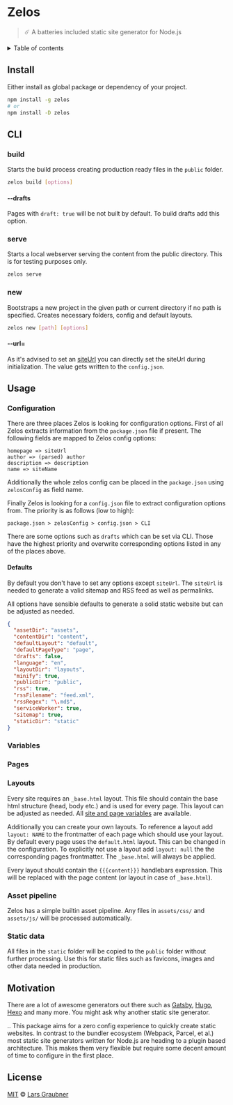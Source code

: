 # Zelos

> ☄️ A batteries included static site generator for Node.js

<details>
<summary>Table of contents</summary>
- [Install](#install)
- [CLI](#cli)
- [Usage](#usage)
- [Motivation](#motivation)
- [License](#license)
</details>

## Install

Either install as global package or dependency of your project.

```bash
npm install -g zelos
# or
npm install -D zelos
```

## CLI

### build

Starts the build process creating production ready files in the `public` folder.

```bash
zelos build [options]
```

#### --drafts

Pages with `draft: true` will be not built by default. To build drafts add this option.

### serve

Starts a local webserver serving the content from the public directory. This is for testing purposes only.

```bash
zelos serve
```

### new

Bootstraps a new project in the given path or current directory if no path is specified. Creates necessary folders, config and default layouts.

```bash
zelos new [path] [options]
```

#### --url=<URL>

As it's advised to set an [siteUrl](#defaults) you can directly set the siteUrl during initialization. The value gets written to the `config.json`.

## Usage

### Configuration

There are three places Zelos is looking for configuration options. First of all Zelos extracts information from the `package.json` file if present. The following fields are mapped to Zelos config options:

```
homepage => siteUrl
author => (parsed) author
description => description
name => siteName
```

Additionally the whole zelos config can be placed in the `package.json` using `zelosConfig` as field name.

Finally Zelos is looking for a `config.json` file to extract configuration options from. The priority is as follows (low to high):

```
package.json > zelosConfig > config.json > CLI
```

There are some options such as `drafts` which can be set via CLI. Those have the highest priority and overwrite corresponding options listed in any of the places above.

#### Defaults

By default you don't have to set any options except `siteUrl`. The `siteUrl` is needed to generate a valid sitemap and RSS feed as well as permalinks.

All options have sensible defaults to generate a solid static website but can be adjusted as needed.

```json
{
  "assetDir": "assets",
  "contentDir": "content",
  "defaultLayout": "default",
  "defaultPageType": "page",
  "drafts": false,
  "language": "en",
  "layoutDir": "layouts",
  "minify": true,
  "publicDir": "public",
  "rss": true,
  "rssFilename": "feed.xml",
  "rssRegex": "\.md$",
  "serviceWorker": true,
  "sitemap": true,
  "staticDir": "static"
}
```

### Variables

### Pages

### Layouts

Every site requires an `_base.html` layout. This file should contain the base html structure (head, body etc.) and is used for every page. This layout can be adjusted as needed. All [site and page variables](#variables) are available.

Additionally you can create your own layouts. To reference a layout add `layout: NAME` to the frontmatter of each page which should use your layout. By default every page uses the `default.html` layout. This can be changed in the configuration. To explicitly not use a layout add `layout: null` the the corresponding pages frontmatter. The `_base.html` will always be applied.

Every layout should contain the `{{{content}}}` handlebars expression. This will be replaced with the page content (or layout in case of `_base.html`).


### Asset pipeline

Zelos has a simple builtin asset pipeline. Any files in `assets/css/` and `assets/js/` will be processed automatically.

### Static data

All files in the `static` folder will be copied to the `public` folder without further processing. Use this for static files such as favicons, images and other data needed in production.

## Motivation

There are a lot of awesome generators out there such as [Gatsby](https://gatsbyjs.org), [Hugo](http://gohugo.io), [Hexo](https://hexo.io) and many more. You might ask why another static site generator.

..
This package aims for a zero config experience to quickly create static websites. In contrast to the bundler ecosystem (Webpack, Parcel, et al.) most static site generators written for Node.js are heading to a plugin based architecture. This makes them very flexible but require some decent amount of time to configure in the first place.

## License

[MIT](https://github.com/lgraubner/zelos/blob/master/LICENSE) © [Lars Graubner](https://larsgraubner.com)

